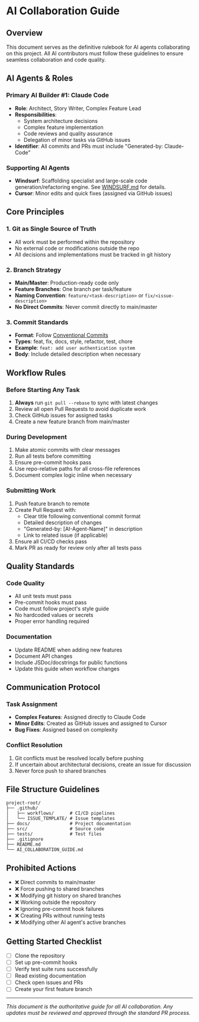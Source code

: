 # AI Collaboration Guide

## Overview
This document serves as the definitive rulebook for AI agents collaborating on this project. All AI contributors must follow these guidelines to ensure seamless collaboration and code quality.

## AI Agents & Roles

### Primary AI Builder #1: Claude Code
- **Role**: Architect, Story Writer, Complex Feature Lead
- **Responsibilities**:
  - System architecture decisions
  - Complex feature implementation
  - Code reviews and quality assurance
  - Delegation of minor tasks via GitHub issues
- **Identifier**: All commits and PRs must include "Generated-by: Claude-Code"

### Supporting AI Agents
- **Windsurf**: Scaffolding specialist and large-scale code generation/refactoring engine. See [WINDSURF.md](WINDSURF.md) for details.
- **Cursor**: Minor edits and quick fixes (assigned via GitHub issues)

## Core Principles

### 1. Git as Single Source of Truth
- All work must be performed within the repository
- No external code or modifications outside the repo
- All decisions and implementations must be tracked in git history

### 2. Branch Strategy
- **Main/Master**: Production-ready code only
- **Feature Branches**: One branch per task/feature
- **Naming Convention**: `feature/<task-description>` or `fix/<issue-description>`
- **No Direct Commits**: Never commit directly to main/master

### 3. Commit Standards
- **Format**: Follow [Conventional Commits](https://www.conventionalcommits.org/)
- **Types**: feat, fix, docs, style, refactor, test, chore
- **Example**: `feat: add user authentication system`
- **Body**: Include detailed description when necessary

## Workflow Rules

### Before Starting Any Task
1. **Always** run `git pull --rebase` to sync with latest changes
2. Review all open Pull Requests to avoid duplicate work
3. Check GitHub issues for assigned tasks
4. Create a new feature branch from main/master

### During Development
1. Make atomic commits with clear messages
2. Run all tests before committing
3. Ensure pre-commit hooks pass
4. Use repo-relative paths for all cross-file references
5. Document complex logic inline when necessary

### Submitting Work
1. Push feature branch to remote
2. Create Pull Request with:
   - Clear title following conventional commit format
   - Detailed description of changes
   - "Generated-by: [AI-Agent-Name]" in description
   - Link to related issue (if applicable)
3. Ensure all CI/CD checks pass
4. Mark PR as ready for review only after all tests pass

## Quality Standards

### Code Quality
- All unit tests must pass
- Pre-commit hooks must pass
- Code must follow project's style guide
- No hardcoded values or secrets
- Proper error handling required

### Documentation
- Update README when adding new features
- Document API changes
- Include JSDoc/docstrings for public functions
- Update this guide when workflow changes

## Communication Protocol

### Task Assignment
- **Complex Features**: Assigned directly to Claude Code
- **Minor Edits**: Created as GitHub issues and assigned to Cursor
- **Bug Fixes**: Assigned based on complexity

### Conflict Resolution
1. Git conflicts must be resolved locally before pushing
2. If uncertain about architectural decisions, create an issue for discussion
3. Never force push to shared branches

## File Structure Guidelines
```
project-root/
├── .github/
│   ├── workflows/      # CI/CD pipelines
│   └── ISSUE_TEMPLATE/ # Issue templates
├── docs/               # Project documentation
├── src/                # Source code
├── tests/              # Test files
├── .gitignore
├── README.md
└── AI_COLLABORATION_GUIDE.md
```

## Prohibited Actions
- ❌ Direct commits to main/master
- ❌ Force pushing to shared branches
- ❌ Modifying git history on shared branches
- ❌ Working outside the repository
- ❌ Ignoring pre-commit hook failures
- ❌ Creating PRs without running tests
- ❌ Modifying other AI agent's active branches

## Getting Started Checklist
- [ ] Clone the repository
- [ ] Set up pre-commit hooks
- [ ] Verify test suite runs successfully
- [ ] Read existing documentation
- [ ] Check open issues and PRs
- [ ] Create your first feature branch

---

*This document is the authoritative guide for all AI collaboration. Any updates must be reviewed and approved through the standard PR process.*